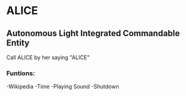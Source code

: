 # ALICE
## Autonomous Light Integrated Commandable Entity

Call ALICE by her saying "ALICE"

### Funtions:
  -Wikipedia
  -Time
  -Playing Sound
  -Shutdown

